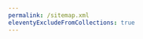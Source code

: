 ```yaml
---
permalink: /sitemap.xml
eleventyExcludeFromCollections: true
---
```

<!-- <urlset xmlns="http://www.sitemaps.org/schemas/sitemap/0.9">
    {% for page in collections.all %}
        <url>
            <loc>{{ site.url }}{{ page.url | url }}</loc>
            <lastmod>{{ page.date }}</lastmod>
            <changefreq>{{page.data.changeFreq}}</changefreq>
        </url>
    {% endfor %}
</urlset> -->
